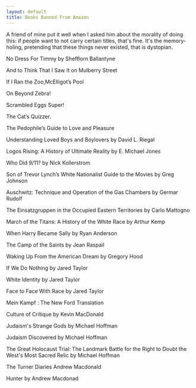 ```yaml
---
layout: default
title: Books Banned From Amazon
---
```


A friend of mine put it well when I asked him about the morality of doing this: if
people want to not carry certain titles, that's fine. It's the memory-holing, pretending that these things never
existed, that is dystopian. 

No Dress For Timmy by Shefflorn Ballantyne

And to Think That I Saw It on Mulberry Street

If I Ran the Zoo,McElligot’s Pool

On Beyond Zebra!

Scrambled Eggs Super!

The Cat’s Quizzer.

The Pedophile’s Guide to Love and Pleasure

Understanding Loved Boys and Boylovers by David L. Riegal

Logos Rising: A History of Ultimate Reality by E. Michael Jones

Who Did 9/11? by Nick Kollerstrom

Son of Trevor Lynch’s White Nationalist Guide to the Movies by Greg Johnson

Auschwitz: Technique and Operation of the Gas Chambers by Germar Rudolf 

The Einsatzgruppen in the Occupied Eastern Territories by Carlo Mattogno

March of the Titans: A History of the White Race by Arthur Kemp

When Harry Became Sally by Ryan Anderson

The Camp of the Saints by Jean Raspail

Waking Up From the American Dream by Gregory Hood

If We Do Nothing by Jared Taylor

White Identity by Jared Taylor

Face to Face With Race by Jared Taylor

Mein Kampf : The New Ford Translation

Culture of Critique by Kevin MacDonald

Judaism's Strange Gods by Michael Hoffman

Judaism Discovered by Michael Hoffman

The Great Holocaust Trial: The Landmark Battle for the Right to Doubt the West's Most Sacred Relic by Michael Hoffman

The Turner Diaries Andrew Macdonald

Hunter by Andrew Macdonad
